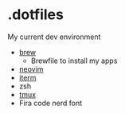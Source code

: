# .dotfiles

My current dev environment

- [brew](https://brew.sh)
  - Brewfile to install my apps
- [neovim](https://neovim.io)
- [iterm](https://www.iterm2.com)
- zsh
- [tmux](https://github.com/tmux/tmux)
- Fira code nerd font
